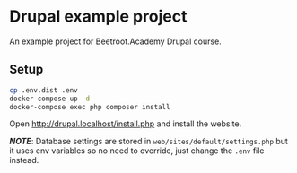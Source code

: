 # Drupal example project

An example project for Beetroot.Academy Drupal course.

## Setup

```bash
cp .env.dist .env
docker-compose up -d
docker-compose exec php composer install
```

Open http://drupal.localhost/install.php and install the website.

**_NOTE_**:
Database settings are stored in `web/sites/default/settings.php` but it uses env variables so no need to override, just change the `.env` file instead.
